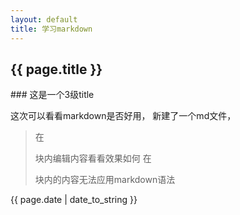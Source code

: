 ```yaml
---
layout: default
title: 学习markdown
---
```


<h2>{{ page.title }}</h2>
### 这是一个3级title




<p>这次可以看看markdown是否好用，
新建了一个md文件，

> 在<p> 块内编辑内容看看效果如何
在<P>块内的内容无法应用markdown语法
</p>

<p>{{ page.date | date_to_string }}</p>